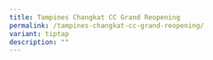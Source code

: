 ```yaml
---
title: Tampines Changkat CC Grand Reopening
permalink: /tampines-changkat-cc-grand-reopening/
variant: tiptap
description: ""
---
```

